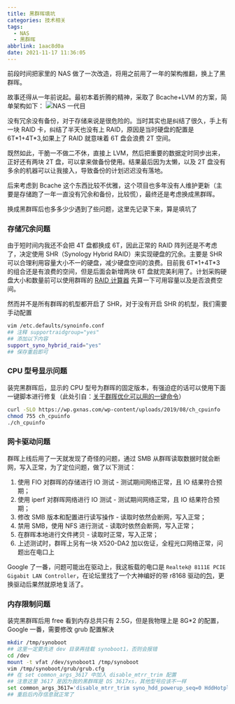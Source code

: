 ```yaml
---
title: 黑群晖填坑
categories: 技术相关
tags:
  - NAS
  - 黑群晖
abbrlink: 1aac8d0a
date: 2021-11-17 11:36:05
---
```

前段时间把家里的 NAS 做了一次改造，将用之前用了一年的架构推翻，换上了黑群晖。

故事还得从一年前说起。最初本着折腾的精神，采取了 Bcache+LVM 的方案，简单架构如下：
![NAS 一代目](https://blogpic.skyhive.tech/pic%2F%E5%AD%98%E5%82%A8%E4%B8%80%E4%BB%A3%E7%9B%AE.png)

<!--more-->

没有冗余没有备份，对于存储来说是很危险的。当时其实也是纠结了很久，手上有一块 RAID 卡，纠结了半天也没有上 RAID，原因是当时硬盘的配置是 6T\*1+4T\*3,如果上了 RAID 就意味着 6T 盘会浪费 2T 空间。

既然如此，干脆一不做二不休，直接上 LVM，然后把重要的数据定时同步出来，正好还有两块 2T 盘，可以拿来做备份使用。结果最后因为太懒，以及 2T 盘没有多余的机器可以让我接入，导致备份的计划迟迟没有落地。

后来考虑到 Bcache 这个东西比较不优雅，这个项目也多年没有人维护更新（主要是存储跑了一年一直没有冗余和备份，比较慌），最终还是考虑换成黑群晖。

换成黑群晖后也多多少少遇到了些问题，这里先记录下来，算是填坑了

### 存储冗余问题

由于短时间内我还不会把 4T 盘都换成 6T，因此正常的 RAID 阵列还是不考虑了，决定使用 SHR（Synology Hybrid RAID）来实现硬盘的冗余。主要是 SHR 可以合理利用容量大小不一的硬盘，减少硬盘空间的浪费。目前我 6T\*1+4T*3 的组合还是有浪费的空间，但是后面会新增两块 6T 盘就完美利用了。计划采购硬盘大小和数量前可以使用群晖的 [RAID 计算器](https://www.synology.cn/zh-cn/support/RAID_calculator) 先算一下可用容量以及是否浪费空间。

然而并不是所有群晖的机型都开启了 SHR，对于没有开启 SHR 的机型，我们需要手动配置

```bash
vim /etc.defaults/synoinfo.conf
## 注释 supportraidgroup="yes"
## 添加以下内容
support_syno_hybrid_raid="yes"
## 保存重启即可
```

### CPU 型号显示问题

装完黑群晖后，显示的 CPU 型号为群晖的固定版本，有强迫症的话可以使用下面一键脚本进行修复（此处引自：[关于群晖优化可以用的一键命令](https://wp.gxnas.com/9982.html)）

```bash
curl -SLO https://wp.gxnas.com/wp-content/uploads/2019/08/ch_cpuinfo 
chmod 755 ch_cpuinfo
./ch_cpuinfo
```

### 网卡驱动问题

群晖上线后用了一天就发现了奇怪的问题，通过 SMB 从群晖读取数据时就会断网，写入正常，为了定位问题，做了以下测试：

1. 使用 FIO 对群晖的存储进行 IO 测试 - 测试期间网络正常，且 IO 结果符合预期；
2. 使用 iperf 对群晖网络进行 IO 测试 - 测试期间网络正常，且 IO 结果符合预期；
3. 修改 SMB 版本和配置进行读写操作 - 读取时依然会断网，写入正常；
4. 禁用 SMB，使用 NFS 进行测试 - 读取时依然会断网，写入正常；
5. 在群晖本地进行文件拷贝 - 读取时正常，写入正常；
6. 上述测试时，群晖上另有一块 X520-DA2 加以佐证，全程光口网络正常，问题出在电口上

Google 了一番，问题可能出在驱动上，我这板载的电口是 `Realtek@ 8111E PCIE Gigabit LAN Controller`，在论坛里找了一个大神编好的带 r8168 驱动的[包](https://pan.skyhive.tech:8888/s/fnX6AexCKk3Pn5n)，更换驱动后果然就原地复活了。

### 内存限制问题

装完黑群晖后用 free 看到内存总共只有 2.5G，但是我物理上是 8G*2 的配置，Google 一番，需要修改 grub 配置解决

```bash
mkdir /tmp/synoboot
## 这里一定要先进 dev 目录再挂载 synoboot1，否则会报错
cd /dev
mount -t vfat /dev/synoboot1 /tmp/synoboot
vim /tmp/synoboot/grub/grub.cfg
## 在 set common_args_3617 中加入 disable_mtrr_trim 配置
## 注意这里 3617 是因为我的黑群晖是 DS 3617xs，其他型号应该不一样
set common_args_3617='disable_mtrr_trim syno_hdd_powerup_seq=0 HddHotplug=0 syno_hw_version=DS3617xs vender_format_version=2 console=ttyS0,115200n8 withefi elevator=elevator quiet syno_port_thaw=1'
## 重启后内存信息就正常了
```
